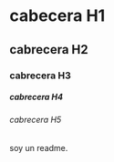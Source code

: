 # cabecera H1
## cabrecera H2
### cabrecera H3
##### cabrecera H4
###### cabrecera H5

soy un readme.
